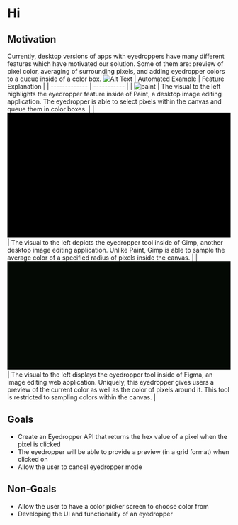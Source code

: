 # Hi 

## Motivation

Currently, desktop versions of apps with eyedroppers have many different features which have motivated our solution. Some of them are: preview of pixel color, averaging of surrounding pixels, and adding eyedropper colors to a queue inside of a color box.
![Alt Text](paint.gif)
| Automated Example | Feature Explanation |
| ------------- | ----------- |
| <img src="paint.gif" alt="paint" width="500"/> | The visual to the left highlights the eyedropper feature inside of Paint, a desktop image editing application. The eyedropper is able to select pixels within the canvas and queue them in color boxes. |
| ![Alt Text](gimp.gif) | The visual to the left depicts the eyedropper tool inside of Gimp, another desktop image editing application. Unlike Paint, Gimp is able to sample the average color of a specified radius of pixels inside the canvas. |
| ![Alt Text](figma.gif) | The visual to the left displays the eyedropper tool inside of Figma, an image editing web application. Uniquely, this eyedropper gives users a preview of the current color as well as the color of pixels around it. This tool is restricted to sampling colors within the canvas. |

## Goals 
- Create an Eyedropper API that returns the hex value of a pixel when the pixel is clicked 
- The eyedropper will be able to provide a preview (in a grid format) when clicked on 
- Allow the user to cancel eyedropper mode  

## Non-Goals
- Allow the user to have a color picker screen to choose color from 
- Developing the UI and functionality of an eyedropper 
